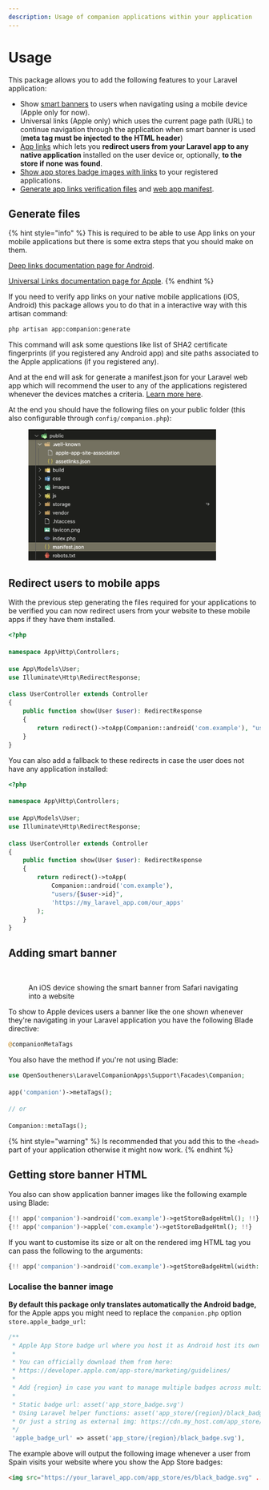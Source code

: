 ```yaml
---
description: Usage of companion applications within your application
---
```


# Usage

This package allows you to add the following features to your Laravel application:

* Show [smart banners](usage.md#adding-smart-banner) to users when navigating using a mobile device (Apple only for now).
* Universal links (Apple only) which uses the current page path (URL) to continue navigation through the application when smart banner is used (**meta tag must be injected to the HTML header**)
* [App links](usage.md#redirect-users-to-mobile-apps) which lets you **redirect users from your Laravel app to any native application** installed on the user device or, optionally, **to the store if none was found**.
* [Show app stores badge images with links](usage.md#getting-store-banner-html) to your registered applications.
* [Generate app links verification files](usage.md#generate-files) and [web app manifest](https://developer.mozilla.org/en-US/docs/Web/Manifest).

## Generate files

{% hint style="info" %}
This is required to be able to use App links on your mobile applications but there is some extra steps that you should make on them.

[Deep links documentation page for Android](https://developer.android.com/training/app-links/deep-linking).

[Universal Links documentation page for Apple](https://developer.apple.com/documentation/xcode/supporting-universal-links-in-your-app).
{% endhint %}

If you need to verify app links on your native mobile applications (iOS, Android) this package allows you to do that in a interactive way with this artisan command:

```bash
php artisan app:companion:generate
```

This command will ask some questions like list of SHA2 certificate fingerprints (if you registered any Android app) and site paths associated to the Apple applications (if you registered any).

And at the end will ask for generate a manifest.json for your Laravel web app which will recommend the user to any of the applications registered whenever the devices matches a criteria. [Learn more here](https://developer.mozilla.org/en-US/docs/Web/Manifest/related\_applications).

At the end you should have the following files on your public folder (this also configurable through `config/companion.php`):

<figure><img src=".gitbook/assets/image.png" alt="" width="375"><figcaption></figcaption></figure>

## Redirect users to mobile apps

With the previous step generating the files required for your applications to be verified you can now redirect users from your website to these mobile apps if they have them installed.

```php
<?php

namespace App\Http\Controllers;

use App\Models\User;
use Illuminate\Http\RedirectResponse;

class UserController extends Controller
{
    public function show(User $user): RedirectResponse
    {
        return redirect()->toApp(Companion::android('com.example'), "users/{$user->id}");
    }
}
```

You can also add a fallback to these redirects in case the user does not have any application installed:

```php
<?php

namespace App\Http\Controllers;

use App\Models\User;
use Illuminate\Http\RedirectResponse;

class UserController extends Controller
{
    public function show(User $user): RedirectResponse
    {
        return redirect()->toApp(
            Companion::android('com.example'),
            "users/{$user->id}",
            'https://my_laravel_app.com/our_apps'
        );
    }
}
```

## Adding smart banner

<figure><img src="https://docs-assets.developer.apple.com/published/20ab7d726b/rendered2x-1605721898.png" alt="" width="188"><figcaption><p>An iOS device showing the smart banner from Safari navigating into a website</p></figcaption></figure>

To show to Apple devices users a banner like the one shown whenever they're navigating in your Laravel application you have the following Blade directive:

```php
@companionMetaTags
```

You also have the method if you're not using Blade:

```php
use OpenSoutheners\LaravelCompanionApps\Support\Facades\Companion;

app('companion')->metaTags();

// or

Companion::metaTags();
```

{% hint style="warning" %}
Is recommended that you add this to the `<head>` part of your application otherwise it might now work.
{% endhint %}

## Getting store banner HTML

You also can show application banner images like the following example using Blade:

```php
{!! app('companion')->android('com.example')->getStoreBadgeHtml(); !!}
{!! app('companion')->apple('com.example')->getStoreBadgeHtml(); !!}
```

If you want to customise its size or alt on the rendered img HTML tag you can pass the following to the arguments:

```php
{!! app('companion')->android('com.example')->getStoreBadgeHtml(width: 240, alt: 'download_my_app'); !!}
```

### Localise the banner image

**By default this package only translates automatically the Android badge,** for the Apple apps you might need to replace the `companion.php` option `store.apple_badge_url`:

```php
/**
 * Apple App Store badge url where you host it as Android host its own badges.
 * 
 * You can officially download them from here:
 * https://developer.apple.com/app-store/marketing/guidelines/
 * 
 * Add {region} in case you want to manage multiple badges across multiple regions (locales).
 * 
 * Static badge url: asset('app_store_badge.svg')
 * Using Laravel helper functions: asset('app_store/{region}/black_badge.svg')
 * Or just a string as external img: https://cdn.my_host.com/app_store/{region}/black_badge.svg
 */
 'apple_badge_url' => asset('app_store/{region}/black_badge.svg'),
```

The example above will output the following image whenever a user from Spain visits your website where you show the App Store badges:

```html
<img src="https://your_laravel_app.com/app_store/es/black_badge.svg" ...>
```
